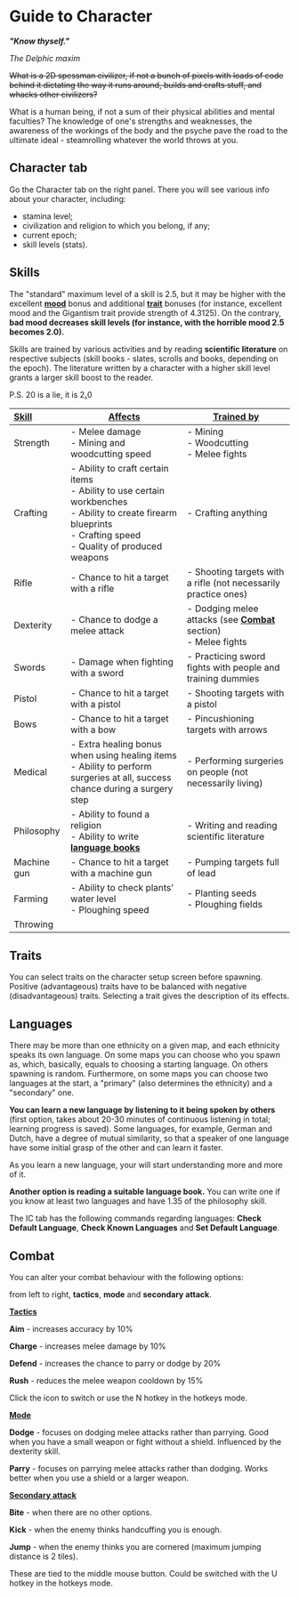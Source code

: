 # Guide to Character

***"Know thyself."***

*The Delphic maxim*

~~What is a 2D spessman civilizer, if not a bunch of pixels with loads of code behind it dictating the way it runs around, builds and crafts stuff, and whacks other civilizers?~~

What is a human being, if not a sum of their physical abilities and mental faculties? The knowledge of one's strengths and weaknesses, the awareness of the workings of the body and the psyche pave the road to the ultimate ideal - steamrolling whatever the world throws at you.

## Character tab

Go the Character tab on the right panel. There you will see various info about your character, including: 

- stamina level;
- civilization and religion to which you belong, if any; 
- current epoch;
- skill levels (stats).

## Skills

The "standard" maximum level of a skill is 2.5, but it may be higher with the excellent **[mood](Starter_Guide#mood "wikilink")** bonus and additional **[trait](#traits "wikilink")** bonuses (for instance, excellent mood and the Gigantism trait provide strength of 4.3125). On the contrary, **bad mood decreases skill levels (for instance, with the horrible mood 2.5 becomes 2.0).**

Skills are trained by various activities and by reading **scientific literature** on respective subjects (skill books - slates, scrolls and books, depending on the epoch). The literature written by a character with a higher skill level grants a larger skill boost to the reader.

P.S. 20 is a lie, it is 2<u>**.**</u>0

| <u>Skill</u> | <u>Affects</u>                                               | <u>Trained by</u>                                            |
| :----------- | ------------------------------------------------------------ | ------------------------------------------------------------ |
| Strength     | - Melee damage<br />- Mining and woodcutting speed           | - Mining<br />- Woodcutting<br />- Melee fights              |
| Crafting     | - Ability to craft certain items<br />- Ability to use certain workbenches<br />- Ability to create firearm blueprints<br />- Crafting speed<br />- Quality of produced weapons | - Crafting anything                                          |
| Rifle        | - Chance to hit a target with a rifle                        | - Shooting targets with a rifle (not necessarily practice ones) |
| Dexterity    | - Chance to dodge a melee attack                             | - Dodging melee attacks (see **[Combat](#combat "wikilink")** section)<br />- Melee fights |
| Swords       | - Damage when fighting with a sword                          | - Practicing sword fights with people and training dummies   |
| Pistol       | - Chance to hit a target with a pistol                       | - Shooting targets with a pistol                             |
| Bows         | - Chance to hit a target with a bow                          | - Pincushioning targets with arrows                          |
| Medical      | - Extra healing bonus when using healing items<br /> - Ability to perform surgeries at all, success chance during a surgery step | - Performing surgeries on people (not necessarily living)    |
| Philosophy   | - Ability to found a religion<br />- Ability to write **[language books](#languages "wikilink")** | - Writing and reading scientific literature                  |
| Machine gun  | - Chance to hit a target with a machine gun                  | - Pumping targets full of lead                               |
| Farming      | - Ability to check plants' water level<br />- Ploughing speed | - Planting seeds<br />- Ploughing fields                     |
| Throwing     |                                                              |                                                              |

## Traits

You can select traits on the character setup screen before spawning. Positive (advantageous) traits have to be balanced with negative (disadvantageous)  traits. Selecting a trait gives the description of its effects.

## Languages

There may be more than one ethnicity on a given map, and each ethnicity speaks its own language. On some maps you can choose who you spawn as, which, basically, equals to choosing a starting language.  On others spawning is random. Furthermore, on some maps you can choose two languages at the start, a "primary" (also determines the ethnicity) and a "secondary" one.

**You can learn a new language by listening to it being spoken by others** (first option, takes about 20-30 minutes of continuous listening in total; learning progress is saved). Some languages, for example, German and Dutch, have a degree of mutual similarity, so that a speaker of one language have some initial grasp of the other and can learn it faster. 

As you learn a new language, your will start understanding more and more of it.

**Another option is reading a suitable language book.**  You can write one if you know at least two languages and have 1.35 of the philosophy skill. 

The IC tab has the following commands regarding languages: **Check Default Language**, **Check Known Languages** and **Set Default Language**.

## Combat

You can alter your combat behaviour with the following options:

from left to right, **tactics**, **mode** and **secondary attack**.

**<u>Tactics</u>**

**Aim** - increases accuracy by 10%

**Charge** - increases melee damage by 10%

**Defend** - increases the chance to parry or dodge by 20%

**Rush** - reduces the melee weapon cooldown by 15%

Click the icon to switch or use the N hotkey in the hotkeys mode.

**<u>Mode</u>**

**Dodge** - focuses on dodging melee attacks rather than parrying. Good when you have a small weapon or fight without a shield. Influenced by the dexterity skill.

**Parry** - focuses on parrying melee attacks rather than dodging. Works better when you use a shield or a larger weapon.

**<u>Secondary attack</u>**

**Bite** - when there are no other options.

**Kick** - when the enemy thinks handcuffing you is enough.

**Jump** - when the enemy thinks you are cornered (maximum jumping distance is 2 tiles).

These are tied to the middle mouse button. Could be switched with the U hotkey in the hotkeys mode.
